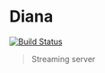 # Diana

[![Build Status](https://travis-ci.org/shavit/Diana.svg?branch=master)](https://travis-ci.org/shavit/Diana)

> Streaming server
